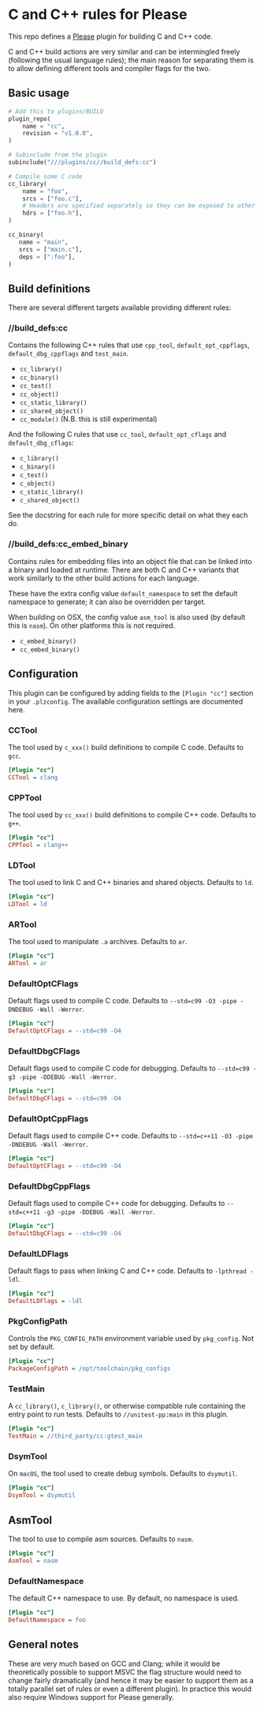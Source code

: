 # C and C++ rules for Please

This repo defines a [Please](https://please.build) plugin for building C and C++ code.

C and C++ build actions are very similar and can be intermingled freely (following the
usual language rules); the main reason for separating them is to allow defining different
tools and compiler flags for the two.


## Basic usage


```python
# Add this to plugins/BUILD 
plugin_repo(
    name = "cc",
    revision = "v1.0.0",
)

# Subinclude from the plugin
subinclude("///plugins/cc//build_defs:cc")

# Compile some C code
cc_library(
    name = "foo",
    srcs = ["foo.c"],
    # Headers are specified separately so they can be exposed to other rules
    hdrs = ["foo.h"],
)

cc_binary(
   name = "main",
   srcs = ["main.c"],
   deps = [":foo"],
)
```

## Build definitions

There are several different targets available providing different rules:


### //build_defs:cc

Contains the following C++ rules that use `cpp_tool`, `default_opt_cppflags`, `default_dbg_cppflags`
and `test_main`.

 - `cc_library()` 
 - `cc_binary()`
 - `cc_test()`
 - `cc_object()`
 - `cc_static_library()`
 - `cc_shared_object()`
 - `cc_module()` (N.B. this is still experimental)

And the following C rules that use `cc_tool`, `default_opt_cflags` and `default_dbg_cflags`:

- `c_library()`
- `c_binary()`
- `c_test()`
- `c_object()`
- `c_static_library()`
- `c_shared_object()`

See the docstring for each rule for more specific detail on what they each do.


### //build_defs:cc_embed_binary

Contains rules for embedding files into an object file that can be linked into a
binary and loaded at runtime. There are both C and C++ variants that work similarly
to the other build actions for each language.

These have the extra config value `default_namespace` to set the default namespace to
generate; it can also be overridden per target.

When building on OSX, the config value `asm_tool` is also used (by default this is `nasm`).
On other platforms this is not required.

 - `c_embed_binary()`
 - `cc_embed_binary()`


## Configuration

This plugin can be configured by adding fields to the `[Plugin "cc"]` section in your 
`.plzconfig`. The available configuration settings are documented here.

### CCTool
The tool used by `c_xxx()` build definitions to compile C code. Defaults to `gcc`. 
```ini
[Plugin "cc"]
CCTool = clang
```

### CPPTool
The tool used by `cc_xxx()` build definitions to compile C++ code. Defaults to `g++`.
```ini
[Plugin "cc"]
CPPTool = clang++
```

### LDTool
The tool used to link C and C++ binaries and shared objects. Defaults to `ld`.
```ini
[Plugin "cc"]
LDTool = ld
```

### ARTool
The tool used to manipulate `.a` archives. Defaults to `ar`. 
```ini
[Plugin "cc"]
ARTool = ar
```

### DefaultOptCFlags
Default flags used to compile C code. Defaults to `--std=c99 -O3 -pipe -DNDEBUG -Wall -Werror`. 
```ini
[Plugin "cc"]
DefaultOptCFlags = --std=c99 -O4
```

### DefaultDbgCFlags 
Default flags used to compile C code for debugging. Defaults to `--std=c99 -g3 -pipe -DDEBUG -Wall -Werror`.
```ini
[Plugin "cc"]
DefaultDbgCFlags = --std=c99 -O4
```

### DefaultOptCppFlags
Default flags used to compile C++ code. Defaults to `--std=c++11 -O3 -pipe -DNDEBUG -Wall -Werror`.     
```ini
[Plugin "cc"]
DefaultOptCFlags = --std=c99 -O4
```

### DefaultDbgCppFlags 
Default flags used to compile C++ code for debugging. Defaults to `--std=c++11 -g3 -pipe -DDEBUG -Wall -Werror`.
```ini
[Plugin "cc"]
DefaultDbgCFlags = --std=c99 -O4
```

### DefaultLDFlags
Default flags to pass when linking C and C++ code. Defaults to `-lpthread -ldl`.
```ini
[Plugin "cc"]
DefaultLDFlags = -ldl
```

### PkgConfigPath
Controls the `PKG_CONFIG_PATH` environment variable used by `pkg_config`. Not set by default. 
```ini
[Plugin "cc"]
PackageConfigPath = /opt/toolchain/pkg_configs
```

### TestMain
A `cc_library()`, `c_library()`, or otherwise compatible rule containing the entry point to run tests. 
Defaults to `//unitest-pp:main` in this plugin. 

```ini
[Plugin "cc"]
TestMain = //third_party/cc:gtest_main
```

### DsymTool
On `macOS`, the tool used to create debug symbols. Defaults to `dsymutil`. 

```ini
[Plugin "cc"]
DsymTool = dsymutil
```

## AsmTool
The tool to use to compile asm sources. Defaults to `nasm`. 
```ini
[Plugin "cc"]
AsmTool = nasm
```

### DefaultNamespace
The default C++ namespace to use. By default, no namespace is used. 
```ini
[Plugin "cc"]
DefaultNamespace = foo
```

## General notes

These are very much based on GCC and Clang; while it would be theoretically possible
to support MSVC the flag structure would need to change fairly dramatically (and hence it
may be easier to support them as a totally parallel set of rules or even a different plugin).
In practice this would also require Windows support for Please generally.
